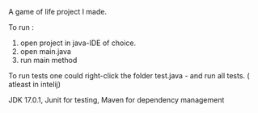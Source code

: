  A game of life project I made.

To run : 

1) open project in  java-IDE of choice.
2) open main.java
3) run main method


To run tests one could right-click the folder test.java -
and run all tests. ( atleast in intelij)

JDK 17.0.1,
Junit for testing,
Maven for dependency management